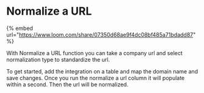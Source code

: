 # Normalize a URL

{% embed url="https://www.loom.com/share/07350d68ae9f4dc08bf485a71bdadd87" %}

With Normalize a URL function you can take a company url and select normalization type to standardize the url.

To get started, add the integration on a table and map the domain name and save changes. Once you run the normalize a url column it will populate within a second. Then the url will be normalized.
